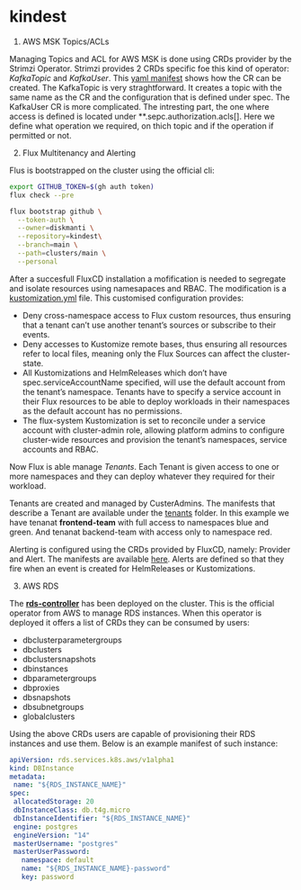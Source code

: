 # kindest

1. AWS MSK Topics/ACLs

Managing Topics and ACL for AWS MSK is done using CRDs provider by the Strimzi Operator. Strimzi provides 2 CRDs specific foe this kind of operator: *KafkaTopic* and *KafkaUser*. This [yaml manifest](./tenants/backend-team/kafka.yaml) shows how the CR can be created. The KafkaTopic is very straghtforward. It creates a topic with the  same name as the CR and the configuration that is defined under spec. The KafkaUser CR is more complicated. The intresting part, the one where access is defined is located under **.sepc.authorization.acls[]. Here we define what operation we required, on thich topic and if the operation if permitted or not.

2. Flux Multitenancy and Alerting

Flus is bootstrapped on the cluster using the official cli:

```bash
export GITHUB_TOKEN=$(gh auth token)
flux check --pre

flux bootstrap github \
  --token-auth \
  --owner=diskmanti \
  --repository=kindest\
  --branch=main \
  --path=clusters/main \
  --personal
```

After a succesfull FluxCD installation a mofification is needed to segregate and isolate resources using namesapaces and RBAC. The modification is a [kustomization.yml](./clusters/main/flux-system/kustomization.yml) file. 
This customised configuration provides:

- Deny cross-namespace access to Flux custom resources, thus ensuring that a tenant can’t use another tenant’s sources or subscribe to their events.
- Deny accesses to Kustomize remote bases, thus ensuring all resources refer to local files, meaning only the Flux Sources can affect the cluster-state.
- All Kustomizations and HelmReleases which don’t have spec.serviceAccountName specified, will use the default account from the tenant’s namespace. Tenants have to specify a service account in their Flux resources to be able to deploy workloads in their namespaces as the default account has no permissions.
- The flux-system Kustomization is set to reconcile under a service account with cluster-admin role, allowing platform admins to configure cluster-wide resources and provision the tenant’s namespaces, service accounts and RBAC.

Now Flux is able manage *Tenants*. Each Tenant is given access to one or more namespaces and they can deploy whatever they required for their workload.

Tenants are created and managed by CusterAdmins. The manifests that describe a Tenant are available under the [tenants](./tenants/) folder.
In this example we have tenanat **frontend-team** with full access to namespaces blue and green. And tenanat backend-team with access only to namespace red.

Alerting is configured using the CRDs provided by FluxCD, namely: Provider and Alert. The manifests are available [here](./infrastructure/alerting).
Alerts are defined so that they fire when an event is created for HelmReleases or Kustomizations.

3. AWS RDS

The **[rds-controller](https://github.com/aws-controllers-k8s/rds-controller)** has been deployed on the cluster. This is the official operator from AWS to manage RDS instances.
When this operator is deployed it offers a list of CRDs they can be consumed by users:

 - dbclusterparametergroups                        
 - dbclusters                                   
 - dbclustersnapshots                          
 - dbinstances                                    
 - dbparametergroups                           
 - dbproxies                                        
 - dbsnapshots                                  
 - dbsubnetgroups                                
 - globalclusters

 Using the above CRDs users are capable of provisioning their RDS instances and use them. Below is an example manifest of such instance:

 ```yaml
apiVersion: rds.services.k8s.aws/v1alpha1
kind: DBInstance
metadata:
  name: "${RDS_INSTANCE_NAME}"
spec:
  allocatedStorage: 20
  dbInstanceClass: db.t4g.micro
  dbInstanceIdentifier: "${RDS_INSTANCE_NAME}"
  engine: postgres
  engineVersion: "14"
  masterUsername: "postgres"
  masterUserPassword:
    namespace: default
    name: "${RDS_INSTANCE_NAME}-password"
    key: password
 ```